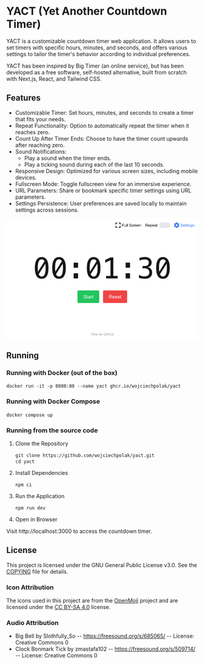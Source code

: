 # YACT (Yet Another Countdown Timer)

YACT is a customizable countdown timer web application.  It allows
users to set timers with specific hours, minutes, and seconds, and
offers various settings to tailor the timer's behavior according to
individual preferences.

YACT has been inspired by Big Timer (an online service), but has been
developed as a free software, self-hosted alternative, built from
scratch with Next.js, React, and Tailwind CSS.

## Features

- Customizable Timer: Set hours, minutes, and seconds to create a
  timer that fits your needs.
- Repeat Functionality: Option to automatically repeat the timer when
  it reaches zero.
- Count Up After Timer Ends: Choose to have the timer count upwards
  after reaching zero.
- Sound Notifications:
  - Play a sound when the timer ends.
  - Play a ticking sound during each of the last 10 seconds.
- Responsive Design: Optimized for various screen sizes, including
  mobile devices.
- Fullscreen Mode: Toggle fullscreen view for an immersive experience.
- URL Parameters: Share or bookmark specific timer settings using URL
  parameters.
- Settings Persistence: User preferences are saved locally to maintain
  settings across sessions.

<picture>
  <source media="(prefers-color-scheme: dark)" srcset="./.screenshots/main-view-dark.png">
  <source media="(prefers-color-scheme: light)" srcset="./.screenshots/main-view-light.png">
  <img alt="Screenshot of YACT" src="./.screenshots/main-view-light.png">
</picture>

## Running

### Running with Docker (out of the box)

```shell
docker run -it -p 8080:80 --name yact ghcr.io/wojciechpolak/yact
```

### Running with Docker Compose

```shell
docker compose up
```

### Running from the source code

1. Clone the Repository

   ```shell
   git clone https://github.com/wojciechpolak/yact.git
   cd yact
   ```

2. Install Dependencies

   ```shell
   npm ci
   ```

3. Run the Application

   ```shell
   npm run dev
   ```

4. Open in Browser

Visit http://localhost:3000 to access the countdown timer.

## License

This project is licensed under the GNU General Public License v3.0.
See the [COPYING](COPYING) file for details.

### Icon Attribution

The icons used in this project are from the [OpenMoji](https://openmoji.org)
project and are licensed under the
[CC BY-SA 4.0](https://creativecommons.org/licenses/by-sa/4.0/) license.

### Audio Attribution

- Big Bell by Slothfully_So -- https://freesound.org/s/685065/ -- License: Creative Commons 0
- Clock Bonmark Tick by zmastafa102 -- https://freesound.org/s/509714/ -- License: Creative Commons 0

